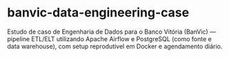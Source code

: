 # banvic-data-engineering-case
Estudo de caso de Engenharia de Dados para o Banco Vitória (BanVic) — pipeline ETL/ELT utilizando Apache Airflow e PostgreSQL (como fonte e data warehouse), com setup reprodutível em Docker e agendamento diário.
